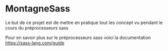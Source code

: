 # MontagneSass

Le but de ce projet est de mettre en pratique tout les concept vu pendant le cours du préprocesseurs sass 

Pour en savoir plus sur le préprocesseurs sass voici la documentation https://sass-lang.com/guide
